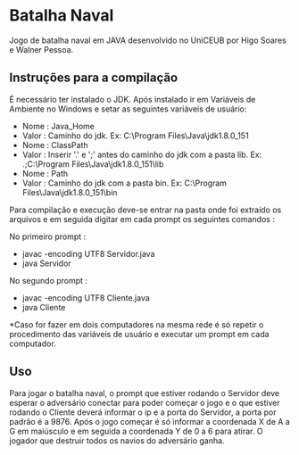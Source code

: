# Batalha Naval
Jogo de batalha naval em JAVA desenvolvido no UniCEUB por Higo Soares e Walner Pessoa.

## Instruções para a compilação
É necessário ter instalado o JDK. Após instalado ir em Variáveis de Ambiente no Windows e setar as seguintes variáveis de usuário: 
- Nome : Java_Home
- Valor : Caminho do jdk. Ex: C:\Program Files\Java\jdk1.8.0_151
- Nome : ClassPath
- Valor : Inserir '.' e ';' antes do caminho do jdk com a pasta lib. Ex: .;C:\Program Files\Java\jdk1.8.0_151\lib
- Nome : Path
- Valor : Caminho do jdk com a pasta bin. Ex: C:\Program Files\Java\jdk1.8.0_151\bin

Para compilação e execução deve-se entrar na pasta onde foi extraído os arquivos e em seguida digitar em cada prompt os seguintes comandos : 

No primeiro prompt :
- javac -encoding UTF8 Servidor.java
- java Servidor

No segundo prompt : 
- javac -encoding UTF8 Cliente.java
- java Cliente

*Caso for fazer em dois computadores na mesma rede é só repetir o procedimento das variáveis de usuário e executar um prompt em cada computador.

## Uso
Para jogar o batalha naval, o prompt que estiver rodando o Servidor deve esperar o adversário conectar para poder começar o jogo e o que estiver rodando o Cliente deverá informar o ip e a porta do Servidor, a porta por padrão é a 9876. Após o jogo começar é só informar a coordenada X de A a G em maiúsculo e em seguida a coordenada Y de 0 a 6 para atirar. O jogador que destruir todos os navios do adversário ganha.